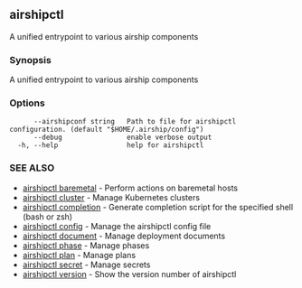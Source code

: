 ## airshipctl

A unified entrypoint to various airship components

### Synopsis

A unified entrypoint to various airship components

### Options

```
      --airshipconf string   Path to file for airshipctl configuration. (default "$HOME/.airship/config")
      --debug                enable verbose output
  -h, --help                 help for airshipctl
```

### SEE ALSO

* [airshipctl baremetal](airshipctl_baremetal.md)	 - Perform actions on baremetal hosts
* [airshipctl cluster](airshipctl_cluster.md)	 - Manage Kubernetes clusters
* [airshipctl completion](airshipctl_completion.md)	 - Generate completion script for the specified shell (bash or zsh)
* [airshipctl config](airshipctl_config.md)	 - Manage the airshipctl config file
* [airshipctl document](airshipctl_document.md)	 - Manage deployment documents
* [airshipctl phase](airshipctl_phase.md)	 - Manage phases
* [airshipctl plan](airshipctl_plan.md)	 - Manage plans
* [airshipctl secret](airshipctl_secret.md)	 - Manage secrets
* [airshipctl version](airshipctl_version.md)	 - Show the version number of airshipctl

